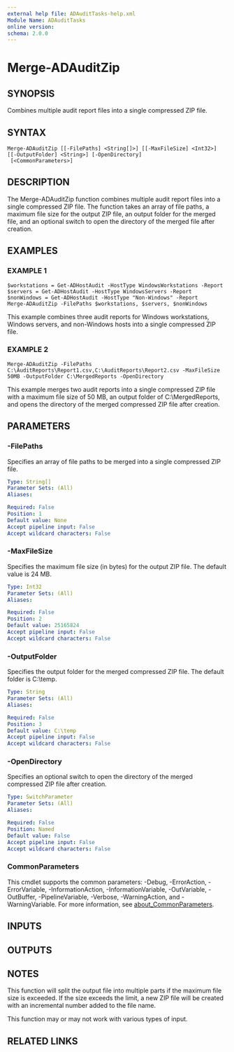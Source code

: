 ```yaml
---
external help file: ADAuditTasks-help.xml
Module Name: ADAuditTasks
online version:
schema: 2.0.0
---
```


# Merge-ADAuditZip

## SYNOPSIS
Combines multiple audit report files into a single compressed ZIP file.

## SYNTAX

```
Merge-ADAuditZip [[-FilePaths] <String[]>] [[-MaxFileSize] <Int32>] [[-OutputFolder] <String>] [-OpenDirectory]
 [<CommonParameters>]
```

## DESCRIPTION
The Merge-ADAuditZip function combines multiple audit report files into a single
compressed ZIP file.
The function takes an array of file paths, a maximum file
size for the output ZIP file, an output folder for the merged file, and an optional
switch to open the directory of the merged file after creation.

## EXAMPLES

### EXAMPLE 1
```
$workstations = Get-ADHostAudit -HostType WindowsWorkstations -Report
$servers = Get-ADHostAudit -HostType WindowsServers -Report
$nonWindows = Get-ADHostAudit -HostType "Non-Windows" -Report
Merge-ADAuditZip -FilePaths $workstations, $servers, $nonWindows
```

This example combines three audit reports for Windows workstations, Windows servers,
and non-Windows hosts into a single compressed ZIP file.

### EXAMPLE 2
```
Merge-ADAuditZip -FilePaths C:\AuditReports\Report1.csv,C:\AuditReports\Report2.csv -MaxFileSize 50MB -OutputFolder C:\MergedReports -OpenDirectory
```

This example merges two audit reports into a single compressed ZIP file with a maximum file size of 50 MB, an output folder of C:\MergedReports,
and opens the directory of the merged compressed ZIP file after creation.

## PARAMETERS

### -FilePaths
Specifies an array of file paths to be merged into a single compressed ZIP file.

```yaml
Type: String[]
Parameter Sets: (All)
Aliases:

Required: False
Position: 1
Default value: None
Accept pipeline input: False
Accept wildcard characters: False
```

### -MaxFileSize
Specifies the maximum file size (in bytes) for the output ZIP file.
The default
value is 24 MB.

```yaml
Type: Int32
Parameter Sets: (All)
Aliases:

Required: False
Position: 2
Default value: 25165824
Accept pipeline input: False
Accept wildcard characters: False
```

### -OutputFolder
Specifies the output folder for the merged compressed ZIP file.
The default folder
is C:\temp.

```yaml
Type: String
Parameter Sets: (All)
Aliases:

Required: False
Position: 3
Default value: C:\temp
Accept pipeline input: False
Accept wildcard characters: False
```

### -OpenDirectory
Specifies an optional switch to open the directory of the merged compressed ZIP
file after creation.

```yaml
Type: SwitchParameter
Parameter Sets: (All)
Aliases:

Required: False
Position: Named
Default value: False
Accept pipeline input: False
Accept wildcard characters: False
```

### CommonParameters
This cmdlet supports the common parameters: -Debug, -ErrorAction, -ErrorVariable, -InformationAction, -InformationVariable, -OutVariable, -OutBuffer, -PipelineVariable, -Verbose, -WarningAction, and -WarningVariable. For more information, see [about_CommonParameters](http://go.microsoft.com/fwlink/?LinkID=113216).

## INPUTS

## OUTPUTS

## NOTES
This function will split the output file into multiple parts if the maximum
file size is exceeded.
If the size exceeds the limit, a new ZIP file will be
created with an incremental number added to the file name.

This function may or may not work with various types of input.

## RELATED LINKS
